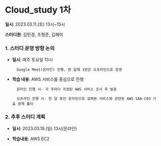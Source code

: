 # Cloud_study 1차

**일시**: 2023.03.11.(토) 13시~15시

**스터디원**: 김민경, 조형준, 김혜미



### 1. 스터디 운영 방향 논의
  - **일시**: 매주 토요일 13시
             
          Google Meet(온라인) 진행, 한 달에 1번은 오프라인으로 운영
  - **학습 내용**: AWS 서비스를 중심으로 진행
  
          온라인 진행 시- 각 주마다 지정된 AWS 서비스 조사 후 발표
    
          오프라인 진행 시- 한 달 동안 온라인으로 살펴본 서비스와 관련된 AWS SAA-C03 기출 문제 풀이


### 2. 추후 스터디 계획
  - **일시**: 2023.03.19.(일) 13시(온라인)
  
  - **학습내용**: AWS EC2
